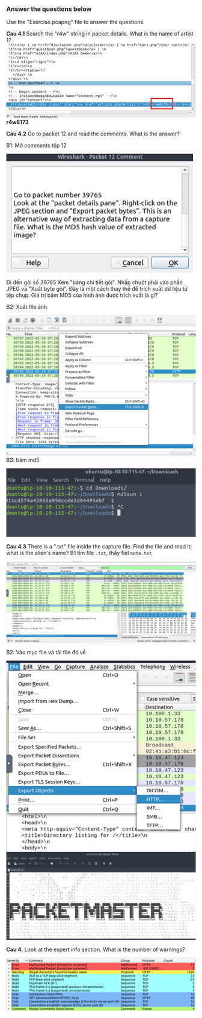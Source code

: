 ### Answer the questions below
Use the "Exercise.pcapng" file to answer the questions.

**Cau 4.1** Search the "r4w" string in packet details. What is the name of artist 1?
![alt text](../png/wireSharkBasics/wsbasic4-1.png)
**r4w8173**

**Cau 4.2** Go to packet 12 and read the comments. What is the answer?

B1: Mở comments tệp 12 

![alt text](../png/wireSharkBasics/wsbasic4-21.png)

Đi đến gói số 39765
Xem "bảng chi tiết gói". Nhấp chuột phải vào phần JPEG và "Xuất byte gói". Đây là một cách thay thế để trích xuất dữ liệu từ tệp chụp. Giá trị băm MD5 của hình ảnh được trích xuất là gì?

B2: Xuất file ảnh

![alt text](../png/wireSharkBasics/wsbasic4-22.png)
B3: băm md5

![alt text](../png/wireSharkBasics/wsbasic4-23.png)

**Cau 4.3** There is a ".txt" file inside the capture file. Find the file and read it; what is the alien's name?
B1 tìm file `.txt`, thấy fiel `note.txt`

![alt text](../png/wireSharkBasics/wsbasic4-31.png)

B2: Vào mục file và tải file đó về

![alt text](../png/wireSharkBasics/wsbasic35.png)
![alt text](../png/wireSharkBasics/wsbasic33.png)


**Cau 4.** Look at the expert info section. What is the number of warnings?

![alt text](../png/wireSharkBasics/wsbasic4.png)
